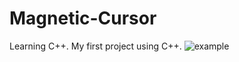 # Magnetic-Cursor
Learning C++. My first project using C++.
![example](https://user-images.githubusercontent.com/18295160/44686375-62ec5480-aa24-11e8-959e-0db718205256.gif)


